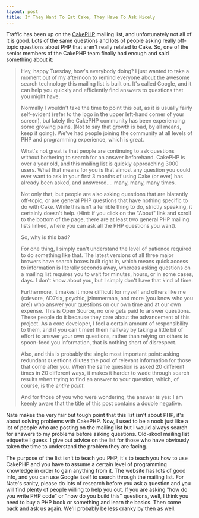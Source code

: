 ```yaml
--- 
layout: post
title: If They Want To Eat Cake, They Have To Ask Nicely
---
```

<p>Traffic has been up on the <a href="http://cakephp.org">CakePHP</a> mailing list, and unfortunately not all of it is good.  Lots of the same questions and lots of people asking really off-topic questions about PHP that aren't really related to Cake.  So, one of the senior members of the CakePHP team finally had enough and said something about it:

<blockquote>
Hey, happy Tuesday, how's everybody doing?  I just wanted to take a
moment out of my afternoon to remind everyone about the awesome search
technology this mailing list is built on.  It's called Google, and it
can help you quickly and efficiently find answers to questions that you
might have.

Normally I wouldn't take the time to point this out, as it is usually
fairly self-evident (refer to the logo in the upper left-hand corner of
your screen), but lately the CakePHP community has been experiencing
some growing pains.  (Not to say that growth is bad, by all means, keep
it going).  We've had people joining the community at all levels of PHP
and programming experience, which is great.

What's not great is that people are continuing to ask questions without
bothering to search for an answer beforehand.  CakePHP is over a year
old, and this mailing list is quickly approaching 3000 users.  What
that means for you is that almost any question you could ever want to
ask in your first 3 months of using Cake (or ever) has already been
asked, and answered.... many, many, many times.

Not only that, but people are also asking questions that are blatantly
off-topic, or are general PHP questions that have nothing specific to
do with Cake.  While this isn't a terrible thing to do, strictly
speaking, it certainly doesn't help.  (Hint: if you click on the
"About" link and scroll to the bottom of the page, there are at least
two general PHP mailing lists linked, where you can ask all the PHP
questions you want).

So, why is this bad?

For one thing, I simply can't understand the level of patience required
to do something like that.  The latest versions of all three major
browers have search boxes built right in, which means quick access to
information is literally seconds away, whereas asking questions on a
mailing list requires you to wait for minutes, hours, or in some cases,
days.  I don't know about you, but I simply don't have that kind of
time.

Furthermore, it makes it more difficult for myself and others like me
(sdevore, AD7six, psychic, jzimmerman, and more [you know who you are])
who answer your questions on our own time and at our own expense.  This
is Open Source, no one gets paid to answer questions.  These people do
it because they care about the advancement of this project.  As a core
developer, I feel a certain amount of responsibility to them, and if
you can't meet them halfway by taking a little bit of effort to answer
your own questions, rather than relying on others to spoon-feed you
information, that is nothing short of disrespect.

Also, and this is probably the single most important point: asking
redundant questions dilutes the pool of relevant information for those
that come after you.  When the same question is asked 20 different
times in 20 different ways, it makes it harder to wade through search
results when trying to find an answer to your question, which, of
course, is the *entire point*.

And for those of you who were wondering, the answer is yes: I am keenly
aware that the title of this post contains a double negative.
</blockquote>
</p>
<p>
Nate makes the very fair but tough point that this list isn't about PHP, it's about solving problems with CakePHP. Now, I used to be a noob just like a lot of people who are posting on the mailing list but I would always search for answers to my problems before asking questions.  Old-skool mailing list etiquette I guess.  I give out advice on the list for those who have obviously taken the time to understand the problem they are facing.
</p>
<p>
The purpose of the list isn't to teach you PHP, it's to teach you how to use CakePHP and you have to assume a certain level of programming knowledge in order to gain anything from it.  The website has lots of good info, and you can use Google itself to search through the mailing list.  For Nate's sanity, please do lots of research before you ask a question and you will find plenty of people willing to help you out.  If you are asking "how do you write PHP code" or "how do you build this" questions, well, I think you need to buy a PHP book or something and learn the basics.  Then come back and ask us again.  We'll probably be less cranky by then as well. 
</p>

